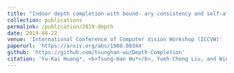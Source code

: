 ```yaml
---
title: "Indoor depth completion with bound- ary consistency and self-attention"
collection: publications
permalink: /publication/2019-depth
date: 2019-08-22
venue: 'International Conference of Computer Vision Workshop (ICCVW)'
paperurl: 'https://arxiv.org/abs/1908.08344'
github: 'https://github.com/tsunghan-wu/Depth-Completion'
citation: 'Yu-Kai Huang*, <b>Tsung-Han Wu*</b>, Yueh-Cheng Liu, and Winston H. Hsu. <b><i>ICVW(RLQ) 2019</i></b>'
---
```

